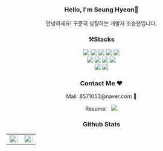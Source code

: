 
<div align="center">
  
<h3> Hello, I'm Seung Hyeon🚀</h3>
<p>안녕하세요! 꾸준히 성장하는 개발자 조승현입니다.</p>

  
 ### ⚒️Stacks
<div >
  <img src="https://img.shields.io/badge/HTML5-E34F26?style=flat-square&logo=HTML5&logoColor=white"/>
  <img src="https://img.shields.io/badge/CSS3-1572B6?style=flat-square&logo=CSS3&logoColor=white"/>
  <img src="https://img.shields.io/badge/Sass-CC6699?style=flat-square&logo=Sass&logoColor=white"/>
  <img src="https://img.shields.io/badge/PostCSS-DD3A0A?style=flat-square&logo=PostCSS&logoColor=white"/>
  <img src="https://img.shields.io/badge/Tailwind CSS-06B6D4?style=flat-square&logo=Tailwind CSS&logoColor=white"/>
    <br>
  <img src="https://img.shields.io/badge/JavaScript-F7DF1E?style=flat-square&logo=JavaScript&logoColor=white"/>
  <img src="https://img.shields.io/badge/TypeScript-3178C6?style=flat-square&logo=TypeScript&logoColor=white"/>
  <img src="https://img.shields.io/badge/React-61DAFB?style=flat-square&logo=React&logoColor=white"/> 
  <img src="https://img.shields.io/badge/Next.js-000000?style=flat-square&logo=Next.js&logoColor=white"/>

 <br>
  <img src="https://img.shields.io/badge/Git-F05032?style=flat-square&logo=Git&logoColor=white"/>
  <img src="https://img.shields.io/badge/GitKraken-179287?style=flat-square&logo=GitKraken&logoColor=white"/>

 </div>
  
### Contact Me ❤
<p>Mail: 8571053@naver.com 💌</p>
<p>Resume:&nbsp;&nbsp; <a href="https://plume-fruit-d51.notion.site/571759f3fc704b1ea3c278947f8480f6" target="_blank">
 <img src="https://img.shields.io/badge/Notion-000000?style=flat-square&logo=Notion&logoColor=white"/>
</a></p>

  
 ### Github Stats  
<table >
<tr><td valign="top" width="50%">

<img src="https://github-readme-stats.vercel.app/api?username=tmdgus95&show_icons=true&count_private=true&hide_border=true" align="left" style="width: 100%" />

</td><td valign="top" width="50%">

<img src="https://github-readme-stats.vercel.app/api/top-langs/?username=tmdgus95&hide_border=true&layout=compact" align="left" style="width: 100%" />

</td></tr></table> 
 




</div>


